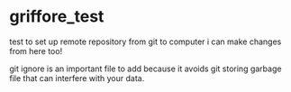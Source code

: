 # griffore_test
test to set up remote repository from git to computer
i can make changes from here too!

git ignore is an important file to add because it avoids git storing garbage file that can interfere with your data.
